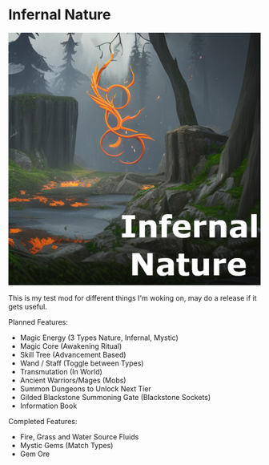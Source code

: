 Infernal Nature
===================
![alt tag](https://raw.githubusercontent.com/MoreThanHidden/InfernalNature/master/Common/src/main/resources/logo.png)

This is my test mod for different things I'm woking on, may do a release if it gets useful.

Planned Features:
- Magic Energy (3 Types Nature, Infernal, Mystic)
- Magic Core (Awakening Ritual)
- Skill Tree (Advancement Based)
- Wand / Staff (Toggle between Types)
- Transmutation (In World)
- Ancient Warriors/Mages (Mobs)
- Summon Dungeons to Unlock Next Tier
- Gilded Blackstone Summoning Gate (Blackstone Sockets)
- Information Book

Completed Features:
- Fire, Grass and Water Source Fluids
- Mystic Gems (Match Types)
- Gem Ore